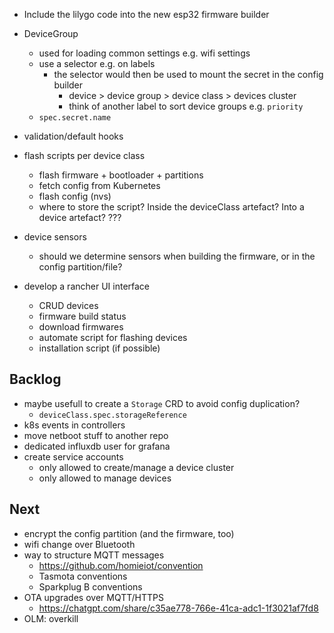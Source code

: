 - Include the lilygo code into the new esp32 firmware builder
- DeviceGroup
  - used for loading common settings e.g. wifi settings
  - use a selector e.g. on labels
    - the selector would then be used to mount the secret in the config builder
      - device > device group > device class > devices cluster
      - think of another label to sort device groups e.g. `priority`
  - `spec.secret.name`
- validation/default hooks
- flash scripts per device class
  - flash firmware + bootloader + partitions
  - fetch config from Kubernetes
  - flash config (nvs)
  - where to store the script? Inside the deviceClass artefact? Into a device artefact? ???
- device sensors
  - should we determine sensors when building the firmware, or in the config partition/file?
- develop a rancher UI interface

  - CRUD devices
  - firmware build status
  - download firmwares
  - automate script for flashing devices
  - installation script (if possible)

## Backlog

- maybe usefull to create a `Storage` CRD to avoid config duplication?
  - `deviceClass.spec.storageReference`
- k8s events in controllers
- move netboot stuff to another repo
- dedicated influxdb user for grafana
- create service accounts
  - only allowed to create/manage a device cluster
  - only allowed to manage devices

## Next

- encrypt the config partition (and the firmware, too)
- wifi change over Bluetooth
- way to structure MQTT messages
  - https://github.com/homieiot/convention
  - Tasmota conventions
  - Sparkplug B conventions
- OTA upgrades over MQTT/HTTPS
  - https://chatgpt.com/share/c35ae778-766e-41ca-adc1-1f3021af7fd8
- OLM: overkill
